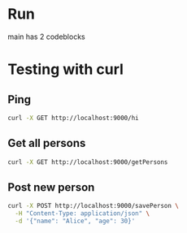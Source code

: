 # Run

main has 2 codeblocks 


# Testing with curl

## Ping
```bash
curl -X GET http://localhost:9000/hi
```


## Get all persons
```bash
curl -X GET http://localhost:9000/getPersons

```

## Post new person
```bash
curl -X POST http://localhost:9000/savePerson \
  -H "Content-Type: application/json" \
  -d '{"name": "Alice", "age": 30}'
```
